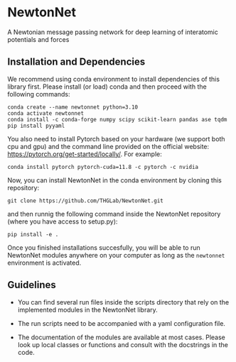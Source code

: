 # NewtonNet
A Newtonian message passing network for deep learning of interatomic potentials and forces

## Installation and Dependencies
We recommend using conda environment to install dependencies of this library first.
Please install (or load) conda and then proceed with the following commands:

    conda create --name newtonnet python=3.10
    conda activate newtonnet
    conda install -c conda-forge numpy scipy scikit-learn pandas ase tqdm
    pip install pyyaml

You also need to install Pytorch based on your hardware (we support both cpu and gpu) and the command line 
provided on the official website: https://pytorch.org/get-started/locally/. For example:

    conda install pytorch pytorch-cuda=11.8 -c pytorch -c nvidia

Now, you can install NewtonNet in the conda environment by cloning this repository:

    git clone https://github.com/THGLab/NewtonNet.git

and then runnig the following command inside the NewtonNet repository (where you have access to setup.py):

    pip install -e .

Once you finished installations succesfully, you will be able to run NewtonNet modules
anywhere on your computer as long as the `newtonnet` environment is activated.


## Guidelines
- You can find several run files inside the scripts directory that rely on the implemented modules in the NewtonNet library. 

- The run scripts need to be accompanied with a yaml configuration file.

- The documentation of the modules are available at most cases. Please look up local classes or functions
and consult with the docstrings in the code.

